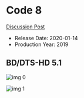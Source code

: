 # Code 8

[Discussion Post](https://www.avsforum.com/threads/bass-eq-for-filtered-movies.2995212/post-58995758)

* Release Date: 2020-01-14
* Production Year: 2019

## BD/DTS-HD 5.1

![img 0](https://i.imgur.com/0tW19nd.jpg)

![img 1](https://i.imgur.com/qVfVl57.png)

